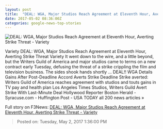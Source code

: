 ```yaml
---
layout: post
title:  "DEAL: WGA, Major Studios Reach Agreement at Eleventh Hour, Averting Strike Threat - Variety"
date: 2017-05-02 08:36:00Z
categories: google-news-top-stories
---
```


![DEAL: WGA, Major Studios Reach Agreement at Eleventh Hour, Averting Strike Threat - Variety](https://pmcvariety.files.wordpress.com/2017/04/wga-strike.jpg?w=1000&h=563&crop=1)

Variety DEAL: WGA, Major Studios Reach Agreement at Eleventh Hour, Averting Strike Threat Variety It went down to the wire, and a little beyond, but the Writers Guild of America and major studios came to terms on a new contract early Tuesday, defusing the threat of a strike crippling the film and television business. The sides shook hands shortly ... DEAL!! WGA Details Gains After Post-Deadline Accord Averts Strike Deadline Strike averted: Writers Guild of America reaches agreement with studios and touts gains in TV pay and health plan Los Angeles Times Studios, Writers Guild Avert Strike With Last-Minute Deal Hollywood Reporter Boston Herald - Syracuse.com - Huffington Post - USA TODAY all 200 news articles »


Full story on F3News: [DEAL: WGA, Major Studios Reach Agreement at Eleventh Hour, Averting Strike Threat - Variety](http://www.f3nws.com/n/fMjKR)

> Posted on: Tuesday, May 2, 2017 1:36:00 PM

